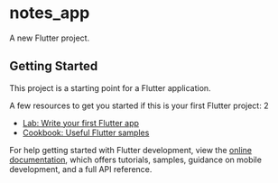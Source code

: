 # notes_app
A new Flutter project.

## Getting Started

This project is a starting point for a Flutter application.

A few resources to get you started if this is your first Flutter project:
2
- [Lab: Write your first Flutter app](https://docs.flutter.dev/get-started/codelab)
- [Cookbook: Useful Flutter samples](https://docs.flutter.dev/cookbook)

For help getting started with Flutter development, view the
[online documentation](https://docs.flutter.dev/), which offers tutorials,
samples, guidance on mobile development, and a full API reference.

